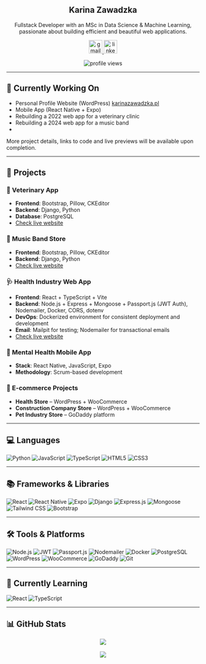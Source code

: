 <h2 align="center">Karina Zawadzka</h2>

<p align="center">
  Fullstack Developer with an MSc in Data Science & Machine Learning, passionate about building efficient and beautiful web applications.
</p>

<div align="center">
  <a href="mailto:karina.zawadzkax@gmail.com" target="_blank">
    <img src="https://img.shields.io/static/v1?message=Gmail&logo=gmail&label=&color=D14836&logoColor=white&labelColor=&style=for-the-badge" height="35" alt="gmail logo" />
  </a>
  <a href="https://www.linkedin.com/in/karina-zawadzka-x/" target="_blank">
    <img src="https://img.shields.io/static/v1?message=LinkedIn&logo=linkedin&label=&color=0077B5&logoColor=white&labelColor=&style=for-the-badge" height="35" alt="linkedin logo" />
  </a>
</div>

<p align="center">
  <img src="https://komarev.com/ghpvc/?username=karinazz&label=Profile%20views&color=0e75b6&style=flat" alt="profile views" />
</p>

---

## 🚧 Currently Working On

- Personal Profile Website (WordPress) <a href="https://karinazawadzka.pl"> karinazawadzka.pl </a>
- Mobile App (React Native + Expo)
- Rebuilding a 2022 web app for a veterinary clinic
- Rebuilding a 2024 web app for a music band
- 

More project details, links to code and live previews will be available upon completion.

---

## 🧩 Projects

### 🐾 Veterinary App
- **Frontend**: Bootstrap, Pillow, CKEditor
- **Backend**: Django, Python
- **Database**: PostgreSQL
- <a href="https://vet-clinic-app.onrender.com/"> Check live website </a>

### 🐾 Music Band Store
- **Frontend**: Bootstrap, Pillow, CKEditor
- **Backend**: Django, Python
- <a href="https://karinazzz.pythonanywhere.com/"> Check live website </a>

### 🩺 Health Industry Web App
- **Frontend**: React + TypeScript + Vite
- **Backend**: Node.js + Express + Mongoose + Passport.js (JWT Auth), Nodemailer, Docker, CORS, dotenv
- **DevOps**: Dockerized environment for consistent deployment and development
- **Email**: Mailpit for testing; Nodemailer for transactional emails
- <a href="https://hematobieg.org"> Check live website </a>

### 🧠 Mental Health Mobile App
- **Stack**: React Native, JavaScript, Expo
- **Methodology**: Scrum-based development

### 🛒 E-commerce Projects
- **Health Store** – WordPress + WooCommerce
- **Construction Company Store** – WordPress + WooCommerce
- **Pet Industry Store** – GoDaddy platform

---

## 💻 Languages

![Python](https://img.shields.io/badge/Python-3670A0?style=for-the-badge&logo=python&logoColor=white)
![JavaScript](https://img.shields.io/badge/JavaScript-F7DF1E?style=for-the-badge&logo=javascript&logoColor=black)
![TypeScript](https://img.shields.io/badge/TypeScript-3178C6?style=for-the-badge&logo=typescript&logoColor=white)
![HTML5](https://img.shields.io/badge/HTML5-E34F26?style=for-the-badge&logo=html5&logoColor=white)
![CSS3](https://img.shields.io/badge/CSS3-1572B6?style=for-the-badge&logo=css3&logoColor=white)


---

## 📚 Frameworks & Libraries

![React](https://img.shields.io/badge/React-20232A?style=for-the-badge&logo=react&logoColor=61DAFB)
![React Native](https://img.shields.io/badge/React_Native-20232A?style=for-the-badge&logo=react&logoColor=61DAFB)
![Expo](https://img.shields.io/badge/Expo-000020?style=for-the-badge&logo=expo&logoColor=white)
![Django](https://img.shields.io/badge/Django-092E20?style=for-the-badge&logo=django&logoColor=white)
![Express.js](https://img.shields.io/badge/Express.js-404D59?style=for-the-badge&logo=express&logoColor=white)
![Mongoose](https://img.shields.io/badge/Mongoose-880000?style=for-the-badge&logo=mongoose&logoColor=white)
![Tailwind CSS](https://img.shields.io/badge/TailwindCSS-06B6D4?style=for-the-badge&logo=tailwindcss&logoColor=white)
![Bootstrap](https://img.shields.io/badge/Bootstrap-7952B3?style=for-the-badge&logo=bootstrap&logoColor=white)


---

## 🛠️ Tools & Platforms

![Node.js](https://img.shields.io/badge/Node.js-339933?style=for-the-badge&logo=node.js&logoColor=white)
![JWT](https://img.shields.io/badge/JWT-000000?style=for-the-badge&logo=JSON%20web%20tokens&logoColor=white)
![Passport.js](https://img.shields.io/badge/Passport.js-34E27A?style=for-the-badge&logo=passport&logoColor=black)
![Nodemailer](https://img.shields.io/badge/Nodemailer-EA4335?style=for-the-badge&logo=gmail&logoColor=white)
![Docker](https://img.shields.io/badge/Docker-2496ED?style=for-the-badge&logo=docker&logoColor=white)
![PostgreSQL](https://img.shields.io/badge/PostgreSQL-316192?style=for-the-badge&logo=postgresql&logoColor=white)
![WordPress](https://img.shields.io/badge/WordPress-21759B?style=for-the-badge&logo=wordpress&logoColor=white)
![WooCommerce](https://img.shields.io/badge/WooCommerce-96588A?style=for-the-badge&logo=woocommerce&logoColor=white)
![GoDaddy](https://img.shields.io/badge/GoDaddy-1BDBDB?style=for-the-badge&logo=GoDaddy&logoColor=black)
![Git](https://img.shields.io/badge/Git-F05032?style=for-the-badge&logo=git&logoColor=white)


---

## 🧠 Currently Learning

![React](https://img.shields.io/badge/React-20232A?style=for-the-badge&logo=react&logoColor=61DAFB)
![TypeScript](https://img.shields.io/badge/TypeScript-3178C6?style=for-the-badge&logo=typescript&logoColor=white)

---

## 📊 GitHub Stats

<div align="center">
  
  <img src="https://github-readme-stats.vercel.app/api/top-langs/?username=karinazz&layout=compact&theme=tokyonight" />
  <br><br>
  <img src="https://github-readme-stats.vercel.app/api?username=karinazz&show_icons=true&theme=tokyonight&locale=en" />
  
</div>
